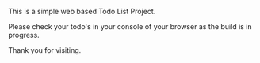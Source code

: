 This is a simple web based Todo List Project.

Please check your todo's in your console of your browser as the build is in progress.


Thank you for visiting.
